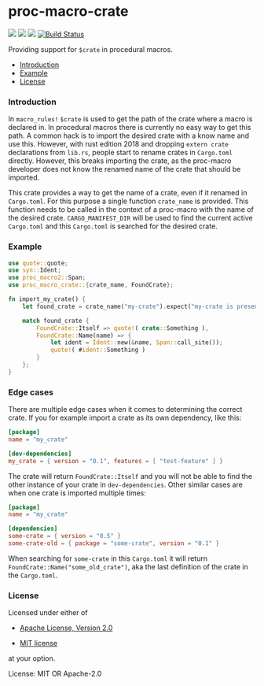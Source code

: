 # proc-macro-crate


[![](https://docs.rs/proc-macro-crate/badge.svg)](https://docs.rs/proc-macro-crate/) [![](https://img.shields.io/crates/v/proc-macro-crate.svg)](https://crates.io/crates/proc-macro-crate) [![](https://img.shields.io/crates/d/proc-macro-crate.png)](https://crates.io/crates/proc-macro-crate) [![Build Status](https://travis-ci.org/bkchr/proc-macro-crate.png?branch=master)](https://travis-ci.org/bkchr/proc-macro-crate)

Providing support for `$crate` in procedural macros.

* [Introduction](#introduction)
* [Example](#example)
* [License](#license)

### Introduction

In `macro_rules!` `$crate` is used to get the path of the crate where a macro is declared in. In
procedural macros there is currently no easy way to get this path. A common hack is to import the
desired crate with a know name and use this. However, with rust edition 2018 and dropping
`extern crate` declarations from `lib.rs`, people start to rename crates in `Cargo.toml` directly.
However, this breaks importing the crate, as the proc-macro developer does not know the renamed
name of the crate that should be imported.

This crate provides a way to get the name of a crate, even if it renamed in `Cargo.toml`. For this
purpose a single function `crate_name` is provided. This function needs to be called in the context
of a proc-macro with the name of the desired crate. `CARGO_MANIFEST_DIR` will be used to find the
current active `Cargo.toml` and this `Cargo.toml` is searched for the desired crate.

### Example

```rust
use quote::quote;
use syn::Ident;
use proc_macro2::Span;
use proc_macro_crate::{crate_name, FoundCrate};

fn import_my_crate() {
    let found_crate = crate_name("my-crate").expect("my-crate is present in `Cargo.toml`");

    match found_crate {
        FoundCrate::Itself => quote!( crate::Something ),
        FoundCrate::Name(name) => {
            let ident = Ident::new(&name, Span::call_site());
            quote!( #ident::Something )
        }
    };
}

```

### Edge cases

There are multiple edge cases when it comes to determining the correct crate. If you for example
import a crate as its own dependency, like this:

```toml
[package]
name = "my_crate"

[dev-dependencies]
my_crate = { version = "0.1", features = [ "test-feature" ] }
```

The crate will return `FoundCrate::Itself` and you will not be able to find the other instance
of your crate in `dev-dependencies`. Other similar cases are when one crate is imported multiple
times:

```toml
[package]
name = "my_crate"

[dependencies]
some-crate = { version = "0.5" }
some-crate-old = { package = "some-crate", version = "0.1" }
```

When searching for `some-crate` in this `Cargo.toml` it will return `FoundCrate::Name("some_old_crate")`,
aka the last definition of the crate in the `Cargo.toml`.

### License

Licensed under either of

 * [Apache License, Version 2.0](https://www.apache.org/licenses/LICENSE-2.0)

 * [MIT license](https://opensource.org/licenses/MIT)

at your option.

License: MIT OR Apache-2.0
